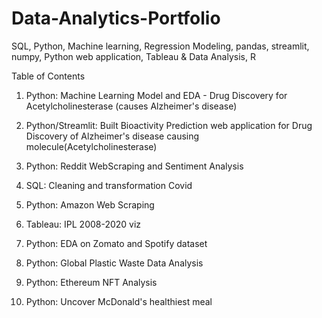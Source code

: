 # Data-Analytics-Portfolio
SQL, Python, Machine learning, Regression Modeling, pandas, streamlit, numpy, Python web application, Tableau &amp; Data Analysis, R

Table of Contents
 1. Python: Machine Learning Model and EDA - Drug Discovery for Acetylcholinesterase (causes Alzheimer's disease)
 
 2. Python/Streamlit: Built Bioactivity Prediction web application for Drug Discovery of Alzheimer's disease causing molecule(Acetylcholinesterase)
 
 3. Python: Reddit WebScraping and Sentiment Analysis

 4. SQL: Cleaning and transformation Covid 

 5. Python: Amazon Web Scraping

 6. Tableau: IPL 2008-2020 viz

 7. Python: EDA on Zomato and Spotify dataset
 
 8. Python: Global Plastic Waste Data Analysis

 9. Python: Ethereum NFT Analysis
 
 10. Python: Uncover McDonald's healthiest meal
